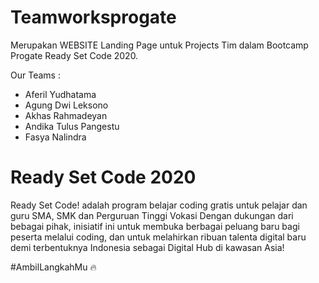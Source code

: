 # Teamworksprogate
Merupakan WEBSITE Landing Page untuk Projects Tim dalam Bootcamp Progate Ready Set Code 2020.

Our Teams :
* Aferil Yudhatama
* Agung Dwi Leksono
* Akhas Rahmadeyan
* Andika Tulus Pangestu
* Fasya Nalindra

# Ready Set Code 2020
Ready Set Code! adalah program belajar coding gratis untuk pelajar dan guru SMA, SMK dan Perguruan Tinggi Vokasi Dengan dukungan dari bebagai pihak, inisiatif ini untuk membuka berbagai peluang baru bagi peserta melalui coding, dan untuk melahirkan ribuan talenta digital baru demi terbentuknya Indonesia sebagai Digital Hub di kawasan Asia!

#AmbilLangkahMu 🔥
